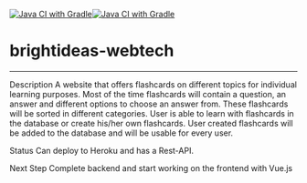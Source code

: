 [![Java CI with Gradle](https://github.com/tramy-nguyen/brightideas-webtech/actions/workflows/tests.yml/badge.svg)](https://github.com/tramy-nguyen/brightideas-webtech/actions/workflows/tests.yml)[![Java CI with Gradle](https://github.com/tramy-nguyen/brightideas-webtech/actions/workflows/tests.yml/badge.svg)](https://github.com/tramy-nguyen/brightideas-webtech/actions/workflows/tests.yml)

# brightideas-webtech
***
Description
A website that offers flashcards on different topics for individual learning purposes.
Most of the time flashcards will contain a question, an answer and different options to choose an answer from.
These flashcards will be sorted in different categories.
User is able to learn with flashcards in the database or create his/her own flashcards.
User created flashcards will be added to the database and will be usable for every user.

Status 
Can deploy to Heroku and has a Rest-API.

Next Step
Complete backend and start working on the frontend with Vue.js